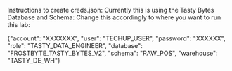 Instructions to create creds.json:
Currently this is using the Tasty Bytes Database and Schema:
Change this accordingly to where you want to run this lab:

{"account": "XXXXXXX",
 "user": "TECHUP_USER",
 "password": "XXXXXX",
 "role": "TASTY_DATA_ENGINEER",
 "database": "FROSTBYTE_TASTY_BYTES_V2",
 "schema": "RAW_POS",
 "warehouse": "TASTY_DE_WH"}

